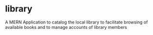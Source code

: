 # library
A MERN Application to catalog the local library to facilitate browsing of available books and to manage accounts of library members
